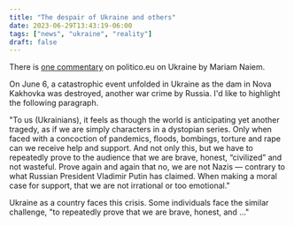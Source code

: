 ```yaml
---
title: "The despair of Ukraine and others"
date: 2023-06-29T13:43:19-06:00
tags: ["news", "ukraine", "reality"]
draft: false
---
```


There is [one commentary](https://www.politico.eu/article/ukraine-drowning-in-despair-nova-kakhovka-dam-destruction-war-russia-united-nations/) on politico.eu on Ukraine by Mariam Naiem.

On June 6, a catastrophic event unfolded in Ukraine as the dam in Nova Kakhovka was destroyed, another war crime by Russia. I'd like to highlight the following paragraph.

"To us (Ukrainians), it feels as though the world is anticipating yet another tragedy, as if we are simply characters in a dystopian series. Only when faced with a concoction of pandemics, floods, bombings, torture and rape can we receive help and support. And not only this, but we have to repeatedly prove to the audience that we are brave, honest, “civilized” and not wasteful. Prove again and again that no, we are not Nazis — contrary to what Russian President Vladimir Putin has claimed. When making a moral case for support, that we are not irrational or too emotional."

Ukraine as a country faces this crisis. Some individuals face the similar challenge, "to repeatedly prove that we are brave, honest, and ..."

